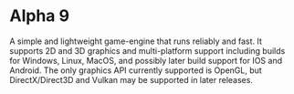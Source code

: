 # Alpha 9
A simple and lightweight game-engine that runs reliably and fast. It supports 2D and 3D graphics and multi-platform support including builds for Windows, Linux, MacOS, and possibly later build support for IOS and Android. The only graphics API currently supported is OpenGL, but DirectX/Direct3D and Vulkan may be supported in later releases.